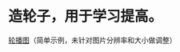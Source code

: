 <h1>造轮子，用于学习提高。</h1>
<p><a href="https://blank121.github.io/my-wheels/my-carousel/v1/demo.html">轮播图</a>（简单示例，未针对图片分辨率和大小做调整）</p>
